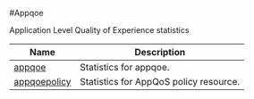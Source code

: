 #Appqoe

Application Level Quality of Experience statistics


<table><thead><tr><th>Name</th><th>Description</th></tr></thead><tbody><tr><td><a href=".././appqoe/appqoe/">appqoe</a></td><td>Statistics for appqoe.</td></tr><tr><td><a href=".././appqoepolicy/appqoepolicy/">appqoepolicy</a></td><td>Statistics for AppQoS policy resource.</td></tr></tbody></table>
